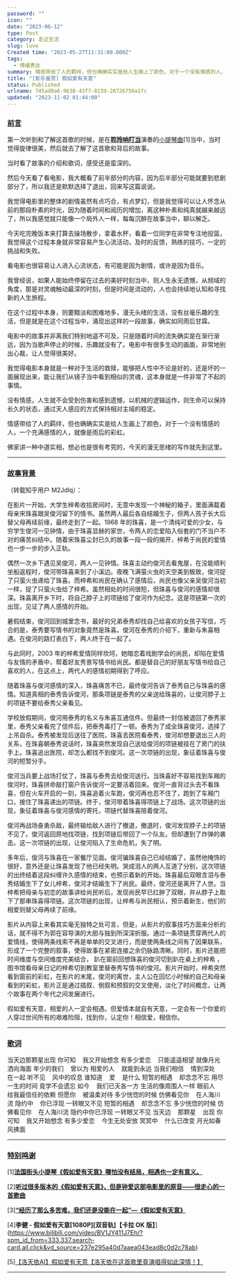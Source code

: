 ```yaml
---
password: ""
icon: ""
date: "2023-06-12"
type: Post
category: 走近生活
slug: love
Created time: "2023-05-27T11:31:00.000Z"
tags:
  - 情绪表达
summary: 情感带给了人的羁绊，但也确确实实是给人生画上了颜色，对于一个没有情感的人，一个充满感情的人，就像是雨后的彩虹。
title: "[影乐鉴赏] 假如爱有天意"
status: Published
urlname: 745ad0a6-9638-43f7-813d-26726756a1fc
updated: "2023-11-02 01:44:00"
---
```


### <u>前言</u>

第一次听到和了解这首歌的时候，是在[**聆玲响叮当**](https://space.bilibili.com/14583924)演奏的[小提琴曲](https://www.bilibili.com/video/BV1AY4y1D78V/?spm_id_from=333.1007.tianma.1-1-1.click&vd_source=237e295a40d7aaea043ead8c0d2c78ab)[1]当中，当时觉得旋律很美，然后就去了解了这首歌和背后的故事。

当时看了故事的介绍和歌词，感受还是蛮深的。

然后今天看了看电影，我大概看了前半部分的内容，因为后半部分可能就要到悲剧部分了，所以我还是默默选择了退出，回来写这篇说说。

我觉得电影里的整体的剧情虽然有点巧合，有点梦幻，但是我觉得可以让人怀念从前的那段朴素的时光，因为随着时间和阅历的增加，离这种朴素和纯真就越来越远了，所以我感觉就只能像一个局外人一样，每每沉醉在故事当中，聊以解乏。

今天吃完晚饭本来打算去操场散步，拿着水杯，看着一位同学在非常专注地投篮，我觉得这个过程本身就非常容易产生心流活动，及时的反馈，熟练的技巧，一定的挑战和失败。

看电影也很容易让人进入心流状态，有可能是因为剧情，或许是因为音乐。

我曾经说，如果人能始终停留在过去的美好时刻当中，则人生永无遗憾，从频域的角度，那是对灵魂触动最深的时刻，但是时间是流动的，人也会持续地认知和寻找新的人生旅程。

在这个过程中本身，则要黯淡和困难地多，漫无头绪的生活，没有丝毫乐趣的生活，但是就是在这个过程当中，涌现出这样的一段故事，确实如同雨后甘霖。

电影中的故事并非离我们特别地遥不可及，只是随着时间的流失确实是在渐行渐远，因为当歌声停止的时候，乐趣就没有了。电影中有很多生动的画面，非常地别出心裁，让人觉得很美好。

我觉得电影本身就是一种对于生活的救赎，能够把人性中不论是好的，还是坏的一面展现出来，能让我们从镜子当中看到相似的灵魂，这本身就是一件非常了不起的事情。

没有情感，人生就不会受到伤害和感到遗憾，以机械的逻辑运作，则生命可以保持长久的状态，通过天人感应的方式保持相对主域的稳定。

情感带给了人的羁绊，但也确确实实是给人生画上了颜色，对于一个没有情感的人，一个充满感情的人，就像是雨后的彩虹。

佛家讲一种中道实相，想必也是很有考究的，今天的漫无思绪的写作就先到这里。

---

### <u>故事背景</u>

（转载知乎用户 M2Jdlq）：

在影片一开始，大学生梓希收拾房间时，无意中发现一个神秘的箱子，里面满载着母亲宋珠喜跟吴俊河留下的情书。虽然两人最后各自结婚生子，但两人孩子长大后替父母再续前缘，最终走到了一起。1968 年的珠喜，是一个清纯可爱的少女，与穷学生俊河一见钟情，由于珠喜显赫的家世，令两人的恋爱陷入俗套的门不当户不对的痛苦纠结中。随着宋珠喜尘封已久的故事一段一段的揭开，梓希于尚民的爱情也一步一步的步入正轨。

偶然一次乡下遇见吴俊河，两人一见钟情。珠喜主动约俊河去看鬼屋，在没能顺利坐船返程时，俊河带珠喜来到了小溪边。夜晚飞满萤火虫的天空美到极致，俊河捉了只萤火虫递给了珠喜。而梓希和尚民在确认了感情后，尚民也像父亲吴俊河当初一样，捉了只萤火虫给了梓希。虽然相处的时间很短，但珠喜与俊河的感情却很深。珠喜离开乡下时，将自己脖子上的项链给了俊河作为纪念。这是项链第一次的出现，见证了两人感情的开始。

暑假结束，俊河回到城里念书，最好的兄弟泰秀却找自己给喜欢的女孩子写信，巧合的是，泰秀要写情书的对象竟然是珠喜。俊河在泰秀的介绍下，重新与朱喜相遇。在俊河的路灯表白下，两人终于在一起了。

与此同时，2003 年的梓希爱情同样坎坷，她暗恋着戏剧学会的尚民，却陷在爱情与友情的矛盾中，帮着好友秀景写情书给尚民。都是替自己的好朋友写情书给自己喜欢的人，在这点上，两代人的感情初期得到了呼应。

随着珠喜与俊河感情的深入，珠喜痛苦不已，最终俊河告诉了泰秀自己与珠喜的感情。知道真相的泰秀告诉俊河，那条项链是泰秀的父亲送给珠喜的，让俊河脖子上的项链不要给泰秀父亲看见。

学校放假期间，俊河用泰秀的名义与朱喜互通信件。但最终一封信被退回了泰秀家里，泰秀父亲看完了信件后，把泰秀毒打了一顿。泰秀为了成全珠喜俊河，选择了上吊自杀。泰秀被发现后送往了医院，珠喜去医院看泰秀，俊河却想要退出三人的关系，在珠喜朝泰秀说话时，珠喜突然发现自己送给俊河的项链被挂在了房门的扶手上。珠喜追出医院，却怎么都找不到俊河。这一次项链的出现，象征着珠喜与俊河的短暂分手。

俊河当兵要上战场打仗了，珠喜与泰秀去给俊河送行。当珠喜好不容易找到车厢的俊河时，珠喜拼命敲打窗户告诉俊河一定要活着回来。俊河一直背过头去不看珠喜，但在火车开启的一刻，珠喜追着火车跑，俊河再也忍不住了，跑到了车厢门口，接住了珠喜递出的项链。终于，俊河带着珠喜得项链上了战场。这次项链的出现，象征着珠喜与俊河感情的寄托，项链代替珠喜陪着俊河。

俊河再战场奋勇杀敌，最终输给敌人进行了撤退，撤退时，俊河发现脖子上的项链不见了。俊河返回原地找项链，找到项链后带回了一个队友。但却遭到了炸弹的袭击。这一次项链的出现，让俊河陷入了生命危机，失了明。

多年后，俊河与珠喜在一家餐厅见面。俊河骗珠喜自己已经结婚了，虽然他掩饰的很好，意外还是让珠喜发现了他已经失明。哭成泪人的两人互道了分别，这次项链的出终结着这段纠缠许久感情的结束，也预示着新的开始。珠喜最后双眼含泪与泰秀结婚生下了女儿梓希，俊河才结婚生下了尚民。最终，俊河还是离开了人世。当梓希把母亲与初恋的故事讲给尚民听后，发现尚民早已红肿了双眼，并从脖子上取下了那串珠喜得项链。这次项链的出现，让梓希与尚民相认，预示着新生，他们的相爱则替父母再续了前缘。

影片从内容上来看其实毫无独特之处可言，但是，从影片的叙事技巧方面来分析的话，就不得不为郭在容导演的大胆与独到所深深折服。通过一条项链贯穿两代人的爱情线，使得两条线索不再是单单的交叉进行，而是使两条线之间有了因果联系，形成了一个完整的叙事，使得故事在紧密连接之余仍脉路清晰。同时，影片还能把时间维度与空间维度完美结合， 趴在窗前回想珠喜的俊河切到趴在桌上的梓希 ，图书馆看母亲日记的梓希切到教室里替泰秀写情书的俊河。影片开始时，梓希突然看到窗前的彩虹，在影片的末尾，俊河的离世，主人公在回忆小时候的自己和母亲看到的彩虹，影片正是通过插叙、倒叙和预叙的交叉使用，淡化了时间概念，让两个故事在两个年代之间发展进行。

假如爱有天意，相爱的人一定会相遇。但爱情本就自有天意，一定会有一个你爱的人穿过世间所有的艰难险阻，找到你，认定你！相信爱，相信你。

---

### <u>歌词</u>

当天边那颗星出现
你可知    我又开始想念
有多少爱恋    只能遥遥相望
就像月光    洒向海面
年少的我们    曾以为
相爱的人    就能到永远
当我们相信    情到深处    在一起
听不见    风中的叹息
谁知道    爱    是什么
短暂的相遇    却念念不忘
用尽一生的时间
竟学不会遗忘
如今    我们已天各一方
生活的像周围人一样
眼前人    给我最信任的依赖
但愿你    被温柔对待
多少恍惚的时候
仿佛看见你    在人海川流
隐约中    你已浮现
一转眼又不见
短暂的相遇    却念念不忘
多少恍惚的时候
仿佛看见你    在人海川流
隐约中你已浮现
一转眼又不见
当天边    那颗星    出现
你可知    我又开始想念
有多少爱恋    今生无处安放
冥冥中    什么已改变
月光如春风拂面

---

### <u>特别鸣谢</u>

[1][**法国街头小提琴《假如爱有天意》哪怕没有结局，相遇也一定有意义。**](https://www.bilibili.com/video/BV1AY4y1D78V/?spm_id_from=333.1007.tianma.1-1-1.click&vd_source=237e295a40d7aaea043ead8c0d2c78ab)

[2][**听过很多版本的《假如爱有天意》，但是钟爱这部电影里的原音——很走心的一首歌曲**](https://www.bilibili.com/video/BV1b7411Z7fN/?spm_id_from=333.337.search-card.all.click&vd_source=237e295a40d7aaea043ead8c0d2c78ab)

[3][**“经历了那么多苦难，我们还是没能在一起”—《假如爱有天意》**](https://www.bilibili.com/video/BV1gp4y1D738/?spm_id_from=333.337.search-card.all.click&vd_source=237e295a40d7aaea043ead8c0d2c78ab)

[4]**李健 - 假如爱有天意[1080P][双音轨]【卡拉 OK 版】**](https://www.bilibili.com/video/BV1JY411J7Eh/?spm_id_from=333.337.search-card.all.click&vd_source=237e295a40d7aaea043ead8c0d2c78ab)

[5][【洛天依AI】假如爱有天意【洛天依在这首歌里竟演唱得如此深情！】](https://www.bilibili.com/video/BV1xV4y1P789/?spm_id_from=333.1007.top_right_bar_window_default_collection.content.click&vd_source=237e295a40d7aaea043ead8c0d2c78ab)

---
